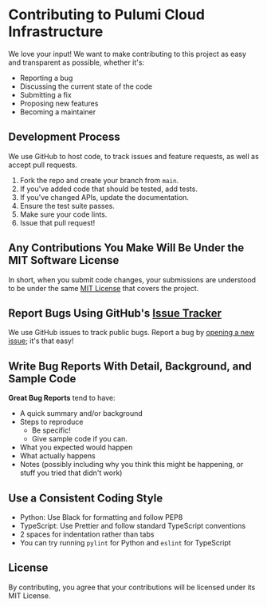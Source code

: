 # Contributing to Pulumi Cloud Infrastructure

We love your input! We want to make contributing to this project as easy and transparent as possible, whether it's:

- Reporting a bug
- Discussing the current state of the code
- Submitting a fix
- Proposing new features
- Becoming a maintainer

## Development Process

We use GitHub to host code, to track issues and feature requests, as well as accept pull requests.

1. Fork the repo and create your branch from `main`.
2. If you've added code that should be tested, add tests.
3. If you've changed APIs, update the documentation.
4. Ensure the test suite passes.
5. Make sure your code lints.
6. Issue that pull request!

## Any Contributions You Make Will Be Under the MIT Software License

In short, when you submit code changes, your submissions are understood to be under the same [MIT License](LICENSE) that covers the project.

## Report Bugs Using GitHub's [Issue Tracker](https://github.com/your-username/pulumi-cloud-infrastructure/issues)

We use GitHub issues to track public bugs. Report a bug by [opening a new issue](https://github.com/your-username/pulumi-cloud-infrastructure/issues/new); it's that easy!

## Write Bug Reports With Detail, Background, and Sample Code

**Great Bug Reports** tend to have:

- A quick summary and/or background
- Steps to reproduce
  - Be specific!
  - Give sample code if you can.
- What you expected would happen
- What actually happens
- Notes (possibly including why you think this might be happening, or stuff you tried that didn't work)

## Use a Consistent Coding Style

* Python: Use Black for formatting and follow PEP8
* TypeScript: Use Prettier and follow standard TypeScript conventions
* 2 spaces for indentation rather than tabs
* You can try running `pylint` for Python and `eslint` for TypeScript

## License

By contributing, you agree that your contributions will be licensed under its MIT License.
